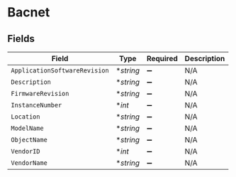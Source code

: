 # Bacnet


## Fields

| Field                         | Type                          | Required                      | Description                   |
| ----------------------------- | ----------------------------- | ----------------------------- | ----------------------------- |
| `ApplicationSoftwareRevision` | **string*                     | :heavy_minus_sign:            | N/A                           |
| `Description`                 | **string*                     | :heavy_minus_sign:            | N/A                           |
| `FirmwareRevision`            | **string*                     | :heavy_minus_sign:            | N/A                           |
| `InstanceNumber`              | **int*                        | :heavy_minus_sign:            | N/A                           |
| `Location`                    | **string*                     | :heavy_minus_sign:            | N/A                           |
| `ModelName`                   | **string*                     | :heavy_minus_sign:            | N/A                           |
| `ObjectName`                  | **string*                     | :heavy_minus_sign:            | N/A                           |
| `VendorID`                    | **int*                        | :heavy_minus_sign:            | N/A                           |
| `VendorName`                  | **string*                     | :heavy_minus_sign:            | N/A                           |